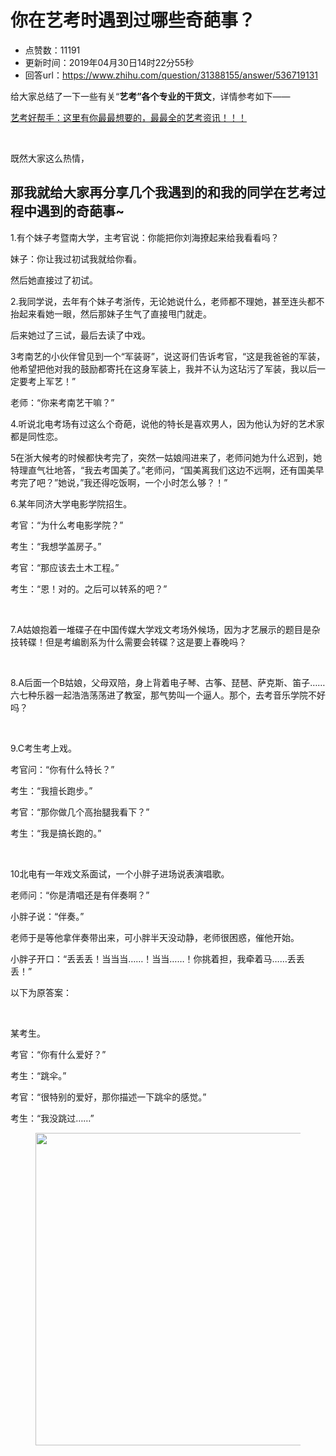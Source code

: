 # 你在艺考时遇到过哪些奇葩事？
- 点赞数：11191
- 更新时间：2019年04月30日14时22分55秒
- 回答url：https://www.zhihu.com/question/31388155/answer/536719131
<body>
 <p data-pid="K6DWEgto">给大家总结了一下一些有关“<b>艺考”各个专业的干货文</b>，详情参考如下——</p><a href="https://zhuanlan.zhihu.com/p/64291735" data-draft-node="block" data-draft-type="link-card" data-image="https://pic2.zhimg.com/v2-b3694e02c1d190fccf1faae0b0b26905_180x120.jpg" data-image-width="899" data-image-height="382" class="internal">艺考好帮手：这里有你最最想要的，最最全的艺考资讯！！！</a>
 <p class="ztext-empty-paragraph"><br></p>
 <p data-pid="zzGq3a2u">既然大家这么热情，</p>
 <h2>那我就给大家再分享几个我遇到的和我的同学在艺考过程中遇到的奇葩事~</h2>
 <p data-pid="OOv6UsE_">1.有个妹子考暨南大学，主考官说：你能把你刘海撩起来给我看看吗？</p>
 <p data-pid="sEghj99C">妹子：你让我过初试我就给你看。</p>
 <p data-pid="MbnO4iVi">然后她直接过了初试。</p>
 <p data-pid="USifWX-a">2.我同学说，去年有个妹子考浙传，无论她说什么，老师都不理她，甚至连头都不抬起来看她一眼，然后那妹子生气了直接甩门就走。</p>
 <p data-pid="EVjrZG-4">后来她过了三试，最后去读了中戏。</p>
 <p data-pid="zk1TJTEH">3考南艺的小伙伴曾见到一个“军装哥”，说这哥们告诉考官，“这是我爸爸的军装，他希望把他对我的鼓励都寄托在这身军装上，我并不认为这玷污了军装，我以后一定要考上军艺！”</p>
 <p data-pid="0M4ZAnTu">老师：“你来考南艺干嘛？”</p>
 <p data-pid="kjl3D2AG">4.听说北电考场有过这么个奇葩，说他的特长是喜欢男人，因为他认为好的艺术家都是同性恋。</p>
 <p data-pid="8eFWeEIe">5在浙大候考的时候都快考完了，突然一姑娘闯进来了，老师问她为什么迟到，她特理直气壮地答，“我去考国美了。”老师问，“国美离我们这边不远啊，还有国美早考完了吧？”她说，”我还得吃饭啊，一个小时怎么够？！”</p>
 <p data-pid="72sQe-7d">6.某年同济大学电影学院招生。</p>
 <p data-pid="nCrjlnGu">考官：“为什么考电影学院？”</p>
 <p data-pid="WDUXOcKd">考生：“我想学盖房子。”</p>
 <p data-pid="E6Wv-PVq">考官：“那应该去土木工程。”</p>
 <p data-pid="gNOThbvy">考生：“恩！对的。之后可以转系的吧？”</p>
 <p class="ztext-empty-paragraph"><br></p>
 <p data-pid="v7p8ERa9">7.A姑娘抱着一堆碟子在中国传媒大学戏文考场外候场，因为才艺展示的题目是杂技转碟！但是考编剧系为什么需要会转碟？这是要上春晚吗？</p>
 <p class="ztext-empty-paragraph"><br></p>
 <p data-pid="ysZHYoCj">8.A后面一个B姑娘，父母双陪，身上背着电子琴、古筝、琵琶、萨克斯、笛子……六七种乐器一起浩浩荡荡进了教室，那气势叫一个逼人。那个，去考音乐学院不好吗？</p>
 <p class="ztext-empty-paragraph"><br></p>
 <p data-pid="lx135Ple">9.C考生考上戏。</p>
 <p data-pid="Z5aulmrd">考官问：“你有什么特长？”</p>
 <p data-pid="p4hvritl">考生：“我擅长跑步。”</p>
 <p data-pid="JErx7DHp">考官：“那你做几个高抬腿我看下？”</p>
 <p data-pid="c6WLW9Yc">考生：“我是搞长跑的。”</p>
 <p class="ztext-empty-paragraph"><br></p>
 <p data-pid="tnjCfu6X">10北电有一年戏文系面试，一个小胖子进场说表演唱歌。</p>
 <p data-pid="QP8WEsWb">老师问：“你是清唱还是有伴奏啊？”</p>
 <p data-pid="J1G3HEAT">小胖子说：“伴奏。”</p>
 <p data-pid="PIO66Mmp">老师于是等他拿伴奏带出来，可小胖半天没动静，老师很困惑，催他开始。</p>
 <p data-pid="-36mfrks">小胖子开口：“丢丢丢！当当当……！当当……！你挑着担，我牵着马……丢丢丢！”</p>
 <p data-pid="oUHsGLo1">以下为原答案：</p>
 <p class="ztext-empty-paragraph"><br></p>
 <p data-pid="t3Cadywn">某考生。</p>
 <p data-pid="ZfP-KQYb">考官：“你有什么爱好？”</p>
 <p data-pid="I8QDQmMA">考生：“跳伞。”</p>
 <p data-pid="lbruBIlR">考官：“很特别的爱好，那你描述一下跳伞的感觉。”</p>
 <p data-pid="dYDSiTe-">考生：“我没跳过……”</p>
 <figure data-size="normal">
  <img src="https://pica.zhimg.com/50/v2-3404a2bbf5187bc8bb442bfafc0c614b_720w.jpg?source=1940ef5c" data-caption="" data-size="normal" data-rawwidth="500" data-rawheight="500" data-original-token="v2-31af9d8389c809b0d6dfe12c63efdbd1" data-default-watermark-src="https://pica.zhimg.com/50/v2-2e0d6d5b27c6380835dd42d311162220_720w.jpg?source=1940ef5c" class="origin_image zh-lightbox-thumb" width="500" data-original="https://pic1.zhimg.com/v2-3404a2bbf5187bc8bb442bfafc0c614b_r.jpg?source=1940ef5c">
 </figure>
 <p></p>
</body>